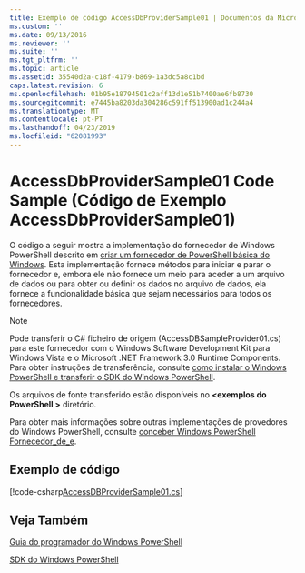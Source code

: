 ```yaml
---
title: Exemplo de código AccessDbProviderSample01 | Documentos da Microsoft
ms.custom: ''
ms.date: 09/13/2016
ms.reviewer: ''
ms.suite: ''
ms.tgt_pltfrm: ''
ms.topic: article
ms.assetid: 35540d2a-c18f-4179-b869-1a3dc5a8c1bd
caps.latest.revision: 6
ms.openlocfilehash: 01b95e18794501c2aff13d1e51b7400ae6fb8730
ms.sourcegitcommit: e7445ba8203da304286c591ff513900ad1c244a4
ms.translationtype: MT
ms.contentlocale: pt-PT
ms.lasthandoff: 04/23/2019
ms.locfileid: "62081993"
---
```

# <a name="accessdbprovidersample01-code-sample"></a>AccessDbProviderSample01 Code Sample (Código de Exemplo AccessDbProviderSample01)

O código a seguir mostra a implementação do fornecedor de Windows PowerShell descrito em [criar um fornecedor de PowerShell básica do Windows](./creating-a-basic-windows-powershell-provider.md). Esta implementação fornece métodos para iniciar e parar o fornecedor e, embora ele não fornece um meio para aceder a um arquivo de dados ou para obter ou definir os dados no arquivo de dados, ela fornece a funcionalidade básica que sejam necessários para todos os fornecedores.

> [!NOTE]
> Pode transferir o C# ficheiro de origem (AccessDBSampleProvider01.cs) para este fornecedor com o Windows Software Development Kit para Windows Vista e o Microsoft .NET Framework 3.0 Runtime Components. Para obter instruções de transferência, consulte [como instalar o Windows PowerShell e transferir o SDK do Windows PowerShell](/powershell/developer/installing-the-windows-powershell-sdk).
>
> Os arquivos de fonte transferido estão disponíveis no  **\<exemplos do PowerShell >** diretório.
>
> Para obter mais informações sobre outras implementações de provedores do Windows PowerShell, consulte [conceber Windows PowerShell Fornecedor_de_e](./designing-your-windows-powershell-provider.md).

## <a name="code-sample"></a>Exemplo de código

[!code-csharp[AccessDBProviderSample01.cs](../../powershell-sdk-samples/SDK-2.0/csharp/AccessDBProviderSample01/AccessDBProviderSample01.cs#L11-L30 "AccessDBProviderSample01.cs")]

## <a name="see-also"></a>Veja Também

[Guia do programador do Windows PowerShell](./windows-powershell-programmer-s-guide.md)

[SDK do Windows PowerShell](../windows-powershell-reference.md)